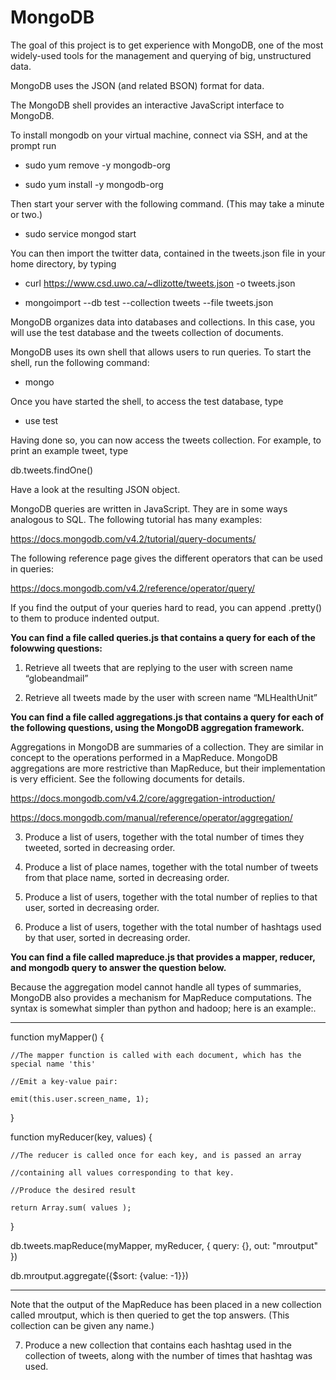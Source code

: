 # MongoDB
The goal of this project is to get experience with MongoDB, one of the most widely-used tools for the management and querying of big, unstructured data.

MongoDB uses the JSON (and related BSON) format for data.

The MongoDB shell provides an interactive JavaScript interface to MongoDB.

To install mongodb on your virtual machine, connect via SSH, and at the prompt run

- sudo yum remove -y mongodb-org

- sudo yum install -y mongodb-org

Then start your server with the following command. (This may take a minute or two.)

- sudo service mongod start

You can then import the twitter data, contained in the tweets.json file in your home directory, by typing

- curl https://www.csd.uwo.ca/~dlizotte/tweets.json -o tweets.json

- mongoimport --db test --collection tweets --file tweets.json

MongoDB organizes data into databases and collections. In this case, you will use the test database and the tweets collection of documents.

MongoDB uses its own shell that allows users to run queries. To start the shell, run the following command:

- mongo

Once you have started the shell, to access the test database, type

- use test

Having done so, you can now access the tweets collection. For example, to print an example tweet, type

db.tweets.findOne()

Have a look at the resulting JSON object.

MongoDB queries are written in JavaScript. They are in some ways analogous to SQL. The following tutorial has many examples:

https://docs.mongodb.com/v4.2/tutorial/query-documents/

The following reference page gives the different operators that can be used in queries:

https://docs.mongodb.com/v4.2/reference/operator/query/


If you find the output of your queries hard to read, you can append .pretty() to them to produce indented output.

**You can find a file called queries.js that contains a query for each of the folowwing questions:**

1) Retrieve all tweets that are replying to the user with screen name “globeandmail”

2) Retrieve all tweets made by the user with screen name “MLHealthUnit”

**You can find a file called aggregations.js that contains a query for each of the following questions, using the MongoDB aggregation framework.**

Aggregations in MongoDB are summaries of a collection. They are similar in concept to the operations performed in a MapReduce. MongoDB aggregations are more restrictive than MapReduce, but their implementation is very efficient. See the following documents for details.

https://docs.mongodb.com/v4.2/core/aggregation-introduction/

https://docs.mongodb.com/manual/reference/operator/aggregation/

3) Produce a list of users, together with the total number of times they tweeted, sorted in decreasing order.

4) Produce a list of place names, together with the total number of tweets from that place name, sorted in decreasing order.

5) Produce a list of users, together with the total number of replies to that user, sorted in decreasing order.

6) Produce a list of users, together with the total number of hashtags used by that user, sorted in decreasing order.

**You can find a file called mapreduce.js that provides a mapper, reducer, and mongodb query to answer the question below.**

Because the aggregation model cannot handle all types of summaries, MongoDB also provides a mechanism for MapReduce computations. The syntax is somewhat simpler than python and hadoop; here is an example:.

****
function myMapper() {

    //The mapper function is called with each document, which has the special name 'this'
    
    //Emit a key-value pair:
    
    emit(this.user.screen_name, 1);
    
}

function myReducer(key, values) {

    //The reducer is called once for each key, and is passed an array
    
    //containing all values corresponding to that key.
    
    //Produce the desired result
    
    return Array.sum( values );
    
}

db.tweets.mapReduce(myMapper, myReducer, { query: {}, out: "mroutput" })

db.mroutput.aggregate({$sort: {value: -1}})

****

Note that the output of the MapReduce has been placed in a new collection called mroutput, which is then queried to get the top answers. (This collection can be given any name.)

7) Produce a new collection that contains each hashtag used in the collection of tweets, along with the number of times that hashtag was used.
